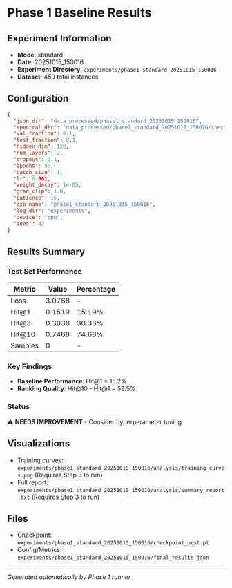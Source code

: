 # Phase 1 Baseline Results

## Experiment Information

- **Mode**: standard
- **Date**: 20251015_150016
- **Experiment Directory**: `experiments/phase1_standard_20251015_150016`
- **Dataset**: 450 total instances

## Configuration

```json
{
  "json_dir": "data_processed/phase1_standard_20251015_150016",
  "spectral_dir": "data_processed/phase1_standard_20251015_150016/spectral",
  "val_fraction": 0.1,
  "test_fraction": 0.1,
  "hidden_dim": 128,
  "num_layers": 2,
  "dropout": 0.1,
  "epochs": 50,
  "batch_size": 1,
  "lr": 0.001,
  "weight_decay": 1e-05,
  "grad_clip": 1.0,
  "patience": 15,
  "exp_name": "phase1_standard_20251015_150016",
  "log_dir": "experiments",
  "device": "cpu",
  "seed": 42
}
```

## Results Summary

### Test Set Performance

| Metric | Value | Percentage |
|--------|-------|------------|
| Loss | 3.0768 | - |
| Hit@1 | 0.1519 | 15.19% |
| Hit@3 | 0.3038 | 30.38% |
| Hit@10 | 0.7468 | 74.68% |
| Samples | 0 | - |

### Key Findings

- **Baseline Performance**: Hit@1 = 15.2%
- **Ranking Quality**: Hit@10 - Hit@1 = 59.5%

### Status

⚠️ **NEEDS IMPROVEMENT** - Consider hyperparameter tuning

## Visualizations

- Training curves: `experiments/phase1_standard_20251015_150016/analysis/training_curves.png` (Requires Step 3 to run)
- Full report: `experiments/phase1_standard_20251015_150016/analysis/summary_report.txt` (Requires Step 3 to run)

## Files

- Checkpoint: `experiments/phase1_standard_20251015_150016/checkpoint_best.pt`
- Config/Metrics: `experiments/phase1_standard_20251015_150016/final_results.json`

---

*Generated automatically by Phase 1 runner*
